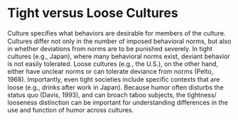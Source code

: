 # Tight versus Loose Cultures

Culture speciﬁes what behaviors are desirable for members of the culture. Cultures differ not only in the number of imposed behavioral norms, but also in whether deviations from norms are to be punished severely. In tight cultures (e.g., Japan), where many behavioral norms exist, deviant behavior is not easily tolerated. Loose cultures (e.g., the U.S.), on the other hand, either have unclear norms or can tolerate deviance from norms (Pelto, 1968). Importantly, even tight societies include speciﬁc contexts that are loose (e.g., drinks after work in Japan). Because humor often disturbs the status quo (Davis, 1993), and can broach taboo subjects, the tightness/ looseness distinction can be important for understanding differences in the use and function of humor across cultures.